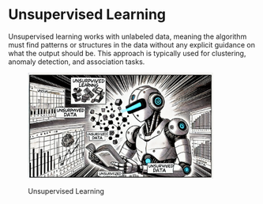 # Unsupervised Learning

Unsupervised learning works with unlabeled data, meaning the algorithm must find patterns or structures in the data without any explicit guidance on what the output should be. This approach is typically used for clustering, anomaly detection, and association tasks.

<div align="left">

<figure><img src="../../.gitbook/assets/image (2) (1) (1) (1).png" alt="" width="375"><figcaption><p>Unsupervised Learning</p></figcaption></figure>

</div>



